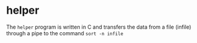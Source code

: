# helper
The `helper` program is written in C and transfers the data from a file (infile) through a pipe to the command `sort -n infile`
